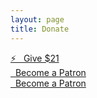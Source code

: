```yaml
---
layout: page
title: Donate
---
```


<div class="action-buttons">
  <div class="button button-orange button-large">
    <a href="https://patreon.com/dergigi">⚡ &nbsp; Give $21</a>
  </div>
  <div class="button button-blue button-medium">
    <a href="https://patreon.com/dergigi"><i class="fab fa-patreon"></i> &nbsp; Become a Patron</a>
  </div>
  <div class="button button-blue button-small">
    <a href="https://patreon.com/dergigi"><i class="fab fa-patreon"></i> &nbsp; Become a Patron</a>
  </div>
</div>
